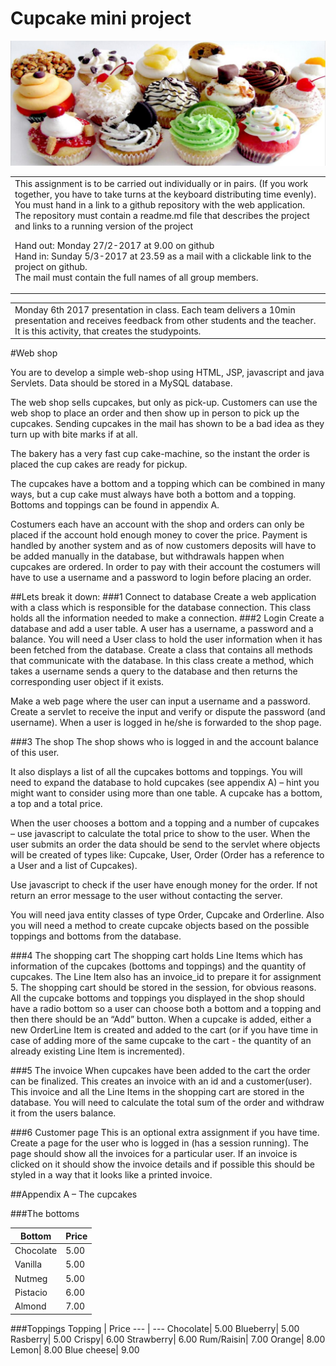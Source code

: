 # Cupcake mini project
![](CupcakeImage.jpg)

<table><tr><td>
This assignment is to be carried out individually or in pairs. (If you work together, you have to take turns at the keyboard distributing time evenly).<br>
You must hand in a link to a github repository with the web application. The repository must contain a readme.md file that describes the project and links to a running version of the project<br>

Hand out: Monday 27/2-2017 at 9.00 on github<br>
Hand in: Sunday 5/3-2017 at 23.59 as a mail with a clickable link to the project on github.<br>
The mail must contain the full names of all group members.
</td></tr></table>

<table><tr><td>
Monday 6th 2017 presentation in class. Each team delivers a 10min presentation and receives feedback from other students and the teacher. It is this activity, that creates the studypoints.
</td></tr></table>

#Web shop

You are to develop a simple web-shop using HTML, JSP, javascript and java Servlets. Data should be stored in a MySQL database.

The web shop sells cupcakes, but only as pick-up. Customers can use the web shop to place an order and then show up in person to pick up the cupcakes. Sending cupcakes in the mail has shown to be a bad idea as they turn up with bite marks if at all.

The bakery has a very fast cup cake-machine, so the instant the order is placed the cup cakes are ready for pickup.

The cupcakes have a bottom and a topping which can be combined in many ways, but a cup cake must always have both a bottom and a topping. Bottoms and toppings can be found in appendix A.

Costumers each have an account with the shop and orders can only be placed if the account hold enough money to cover the price. Payment is handled by another system and as of now customers deposits will have to be added manually in the database, but withdrawals happen when cupcakes are ordered.
In order to pay with their account the costumers will have to use a username and a password to login before placing an order.

##Lets break it down:
###1 Connect to database
Create a web application with a class which is responsible for the database connection. This class holds all the information needed to make a connection.
###2 Login
Create a database and add a user table. A user has a username, a password and a balance.
You will need a User class to hold the user information when it has been fetched from the database.
Create a class that contains all methods that communicate with the database. In this class create a method, which takes a username sends a query to the database and then returns the corresponding user object if it exists.

Make a web page where the user can input a username and a password. Create a servlet to receive the input and verify or dispute the password (and username).
When a user is logged in he/she is forwarded to the shop page.

###3 The shop
The shop shows who is logged in and the account balance of this user.

It also displays a list of all the cupcakes bottoms and toppings. You will need to expand the database to hold
cupcakes (see appendix A) – hint you might want to consider using more than one table. A cupcake has a bottom, a top and a total price.

When the user chooses a bottom and a topping and a number of cupcakes – use javascript to calculate the total price to show to the user. When the user submits an order the data should be send to the servlet where objects will be created of types like: Cupcake, User, Order (Order has a reference to a User and a list of Cupcakes).

Use javascript to check if the user have enough money for the order. If not return an error message to the user without contacting the server.

You will need java entity classes of type Order, Cupcake and Orderline. Also you will need a method to create cupcake objects based on the possible toppings and bottoms from the database.

###4 The shopping cart
The shopping cart holds Line Items which has information of the cupcakes (bottoms and toppings) and the quantity of cupcakes. The Line Item also has an invoice_id to prepare it for assignment 5.
The shopping cart should be stored in the session, for obvious reasons.
All the cupcake bottoms and toppings you displayed in the shop should have a radio bottom so a user can choose both a bottom and a topping and then there should be an “Add” button. When a cupcake is added, either a new OrderLine Item is created and added to the cart (or if you have time in case of adding more of the same cupcake to the cart - the quantity of an already existing Line Item is incremented).

###5 The invoice
When cupcakes have been added to the cart the order can be finalized. This creates an invoice with an id and a customer(user). This invoice and all the Line Items in the shopping cart are stored in the database.
You will need to calculate the total sum of the order and withdraw it from the users balance.

###6 Customer page
This is an optional extra assignment if you have time.
Create a page for the user who is logged in (has a session running). The page should show all the invoices for a particular user. If an invoice is clicked on it should show the invoice details and if possible this should be styled in a way that it looks like a printed invoice.

##Appendix A – The cupcakes

###The bottoms

Bottom |Price
---|---
Chocolate|5.00
Vanilla|5.00
Nutmeg|5.00
Pistacio|6.00
Almond|7.00

###Toppings
Topping | Price
--- | ---
Chocolate| 5.00
Blueberry| 5.00
Rasberry| 5.00
Crispy| 6.00
Strawberry| 6.00
Rum/Raisin| 7.00
Orange| 8.00
Lemon| 8.00
Blue cheese| 9.00
 
